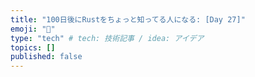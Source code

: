 ```yaml
---
title: "100日後にRustをちょっと知ってる人になる: [Day 27]"
emoji: "🦀"
type: "tech" # tech: 技術記事 / idea: アイデア
topics: []
published: false
---
```

